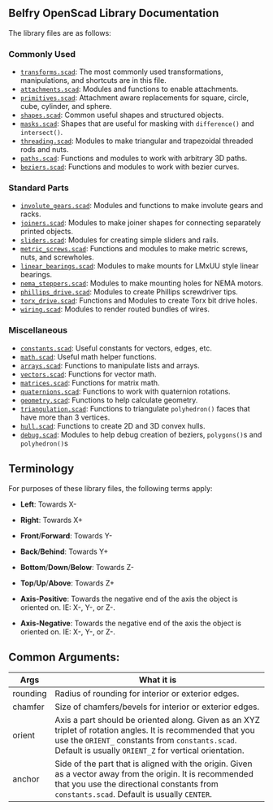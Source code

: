 ## Belfry OpenScad Library Documentation

The library files are as follows:

### Commonly Used
  - [`transforms.scad`](transforms.scad): The most commonly used transformations, manipulations, and shortcuts are in this file.
  - [`attachments.scad`](attachments.scad): Modules and functions to enable attachments.
  - [`primitives.scad`](primitives.scad): Attachment aware replacements for square, circle, cube, cylinder, and sphere.
  - [`shapes.scad`](shapes.scad): Common useful shapes and structured objects.
  - [`masks.scad`](masks.scad): Shapes that are useful for masking with `difference()` and `intersect()`.
  - [`threading.scad`](threading.scad): Modules to make triangular and trapezoidal threaded rods and nuts.
  - [`paths.scad`](paths.scad): Functions and modules to work with arbitrary 3D paths.
  - [`beziers.scad`](beziers.scad): Functions and modules to work with bezier curves.

### Standard Parts
  - [`involute_gears.scad`](involute_gears.scad): Modules and functions to make involute gears and racks.
  - [`joiners.scad`](joiners.scad): Modules to make joiner shapes for connecting separately printed objects.
  - [`sliders.scad`](sliders.scad): Modules for creating simple sliders and rails.
  - [`metric_screws.scad`](metric_screws.scad): Functions and modules to make metric screws, nuts, and screwholes.
  - [`linear_bearings.scad`](linear_bearings.scad): Modules to make mounts for LMxUU style linear bearings.
  - [`nema_steppers.scad`](nema_steppers.scad): Modules to make mounting holes for NEMA motors.
  - [`phillips_drive.scad`](phillips_drive.scad): Modules to create Phillips screwdriver tips.
  - [`torx_drive.scad`](torx_drive.scad): Functions and Modules to create Torx bit drive holes.
  - [`wiring.scad`](wiring.scad): Modules to render routed bundles of wires.

### Miscellaneous
  - [`constants.scad`](constants.scad): Useful constants for vectors, edges, etc.
  - [`math.scad`](math.scad): Useful math helper functions.
  - [`arrays.scad`](arrays.scad): Functions to manipulate lists and arrays.
  - [`vectors.scad`](vectors.scad): Functions for vector math.
  - [`matrices.scad`](matrices.scad): Functions for matrix math.
  - [`quaternions.scad`](quaternions.scad): Functions to work with quaternion rotations.
  - [`geometry.scad`](geometry.scad): Functions to help calculate geometry.
  - [`triangulation.scad`](triangulation.scad): Functions to triangulate `polyhedron()` faces that have more than 3 vertices.
  - [`hull.scad`](hull.scad): Functions to create 2D and 3D convex hulls.
  - [`debug.scad`](debug.scad): Modules to help debug creation of beziers, `polygons()`s and `polyhedron()`s

## Terminology
For purposes of these library files, the following terms apply:
- **Left**: Towards X-
- **Right**: Towards X+
- **Front**/**Forward**: Towards Y-
- **Back**/**Behind**: Towards Y+
- **Bottom**/**Down**/**Below**: Towards Z-
- **Top**/**Up**/**Above**: Towards Z+

- **Axis-Positive**: Towards the negative end of the axis the object is oriented on.  IE: X-, Y-, or Z-.
- **Axis-Negative**: Towards the negative end of the axis the object is oriented on.  IE: X-, Y-, or Z-.

## Common Arguments:

Args     | What it is
-------- | ----------------------------------------
rounding | Radius of rounding for interior or exterior edges.
chamfer  | Size of chamfers/bevels for interior or exterior edges.
orient   | Axis a part should be oriented along.  Given as an XYZ triplet of rotation angles.  It is recommended that you use the `ORIENT_` constants from `constants.scad`.  Default is usually `ORIENT_Z` for vertical orientation.
anchor   | Side of the part that is aligned with the origin.  Given as a vector away from the origin.  It is recommended that you use the directional constants from `constants.scad`.  Default is usually `CENTER`.



